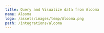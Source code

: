 ```yaml
---
title: Query and Visualize data from Alooma
name: Alooma
logo: /assets/images/temp/Alooma.png
path: /integrations/alooma
---
```


